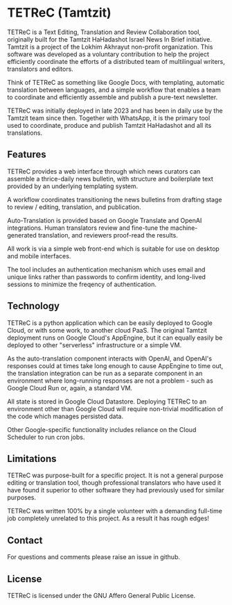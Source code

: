 # TETReC (Tamtzit)

TETReC is a Text Editing, Translation and Review Collaboration tool, originally built for the Tamtzit HaHadashot
Israel News In Brief initiative. Tamtzit is a project of the Lokhim Akhrayut non-profit organization. This software
was developed as a voluntary contribution to help the project efficiently coordinate the efforts of a distributed team
of multilingual writers, translators and editors.

Think of TETReC as something like Google Docs, with templating, automatic translation between languages, and a simple workflow that enables a team to coordinate and efficiently assemble and publish a pure-text newsletter.

TETReC was initially deployed in late 2023 and has been in daily use by the Tamtzit team since then. Together with WhatsApp, it is the primary tool used to coordinate, produce and publish Tamtzit HaHadashot and all its translations.

## Features
 
TETReC provides a web interface through which news curators can assemble a thrice-daily news bulletin, with structure and boilerplate text provided by an underlying templating system.

A workflow coordinates transitioning the news bulletins from drafting stage to review / editing, translation, and publication.

Auto-Translation is provided based on Google Translate and OpenAI integrations. Human translators review and fine-tune
the machine-generated translation, and reviewers proof-read the results.

All work is via a simple web front-end which is suitable for use on desktop and mobile interfaces.

The tool includes an authentication mechanism which uses email and unique links rather than passwords to confirm identity, and long-lived sessions to minimize the freqency of authentication.

## Technology
TETReC is a python application which can be easily deployed to Google Cloud, or with some work, to another cloud PaaS. The original Tamtzit deployment runs on Google Cloud's AppEngine, but it can equally easily be deployed to other "serverless" infrastructure or a simple VM.

As the auto-translation component interacts with OpenAI, and OpenAI's responses could at times take long enough to cause AppEngine to time out, the translation integration can be run as a separate component in an environment where long-running responses are not a problem - such as Google Cloud Run or, again, a standard VM.

All state is stored in Google Cloud Datastore. Deploying TETReC to an environment other than Google Cloud will require non-trivial modification of the code which manages persisted data.

Other Google-specific functionality includes reliance on the Cloud Scheduler to run cron jobs.

## Limitations
TETReC was purpose-built for a specific project. It is not a general purpose editing or translation tool, though professional translators who have used it have found it superior to other software they had previously used for similar purposes. 

TETReC was written 100% by a single volunteer with a demanding full-time job completely unrelated to this project. As a result it has rough edges!

## Contact
For questions and comments please raise an issue in github.

## License
TETReC is licensed under the GNU Affero General Public License.